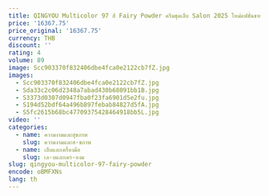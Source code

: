 ```yaml
---
title: QINGYOU Multicolor 97 สี Fairy Powder ครีมชุดเล็บ Salon 2025 ใหม่แฟชั่นขายร้อนเล็บชุดปลอดสารพิษ UV เจลขายส่ง
price: '16367.75'
price_original: '16367.75'
currency: THB
discount: ''
rating: 4
volume: 89
image: Scc903370f832406dbe4fca0e2122cb7fZ.jpg
images:
  - Scc903370f832406dbe4fca0e2122cb7fZ.jpg
  - Sda33c2c06d2348a7abad430b68091bb1B.jpg
  - S3373d0307d0947fba0f23fa6901d5e2fu.jpg
  - S194d52bdf64a496b897febab84827d5fA.jpg
  - S5fc2615b68bc47709375428464918bb5L.jpg
video: ''
categories:
  - name: ความงามและสุขภาพ
    slug: ความงามและส-ขภาพ
  - name: เล็บและเครื่องมือ
    slug: เล-บและเคร-องม
slug: qingyou-multicolor-97-fairy-powder
encode: oBMFXNs
lang: th
---
```

  